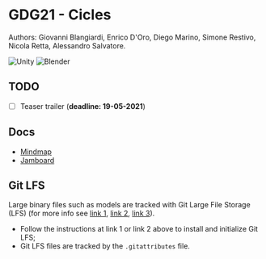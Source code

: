 # GDG21 - Cicles

Authors: Giovanni Blangiardi, Enrico D'Oro, Diego Marino, Simone Restivo, Nicola Retta, Alessandro Salvatore.

<img alt="Unity" src="https://img.shields.io/badge/unity%20-%23000000.svg?&style=for-the-badge&logo=unity&logoColor=white"/>
<img alt="Blender" src="https://img.shields.io/badge/blender%20-%23F5792A.svg?&style=for-the-badge&logo=blender&logoColor=white"/>

## TODO

- [ ] Teaser trailer (**deadline: 19-05-2021**)

## Docs

- [Mindmap](https://drive.google.com/file/d/1FZ5HP83kJZP4AN1GF9j-5zsjyR26hB_e/view?usp=sharing)
- [Jamboard](https://jamboard.google.com/d/13vpuffTgaFGAcOgYKN6MYepPphe0NrU-njRXgcTv2s4/edit?usp=sharing)

## Git LFS

Large binary files such as models are tracked with Git Large File Storage (LFS) (for more info see [link 1](https://git-lfs.github.com/), [link 2](https://docs.github.com/en/github/managing-large-files/versioning-large-files), [link 3](https://thoughtbot.com/blog/how-to-git-with-unity)).

- Follow the instructions at link 1 or link 2 above to install and initialize Git LFS;
- Git LFS files are tracked by the `.gitattributes` file.
